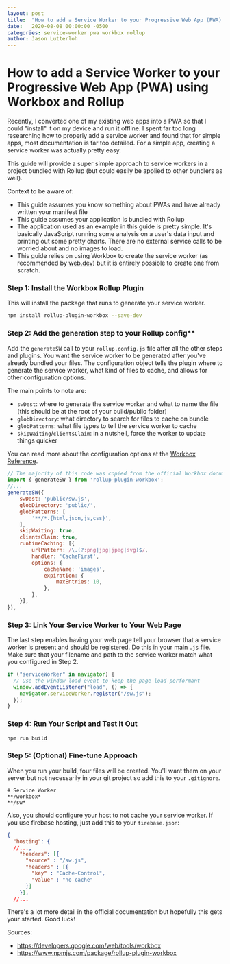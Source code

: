 ```yaml
---
layout: post
title:  "How to add a Service Worker to your Progressive Web App (PWA) using Workbox and Rollup"
date:   2020-08-08 00:00:00 -0500
categories: service-worker pwa workbox rollup
author: Jason Lutterloh
---
```


# How to add a Service Worker to your Progressive Web App (PWA) using Workbox and Rollup

Recently, I converted one of my existing web apps into a PWA so that I could "install" it on my device and run it offline. I spent far too long researching how to properly add a service worker and found that for simple apps, most documentation is far too detailed. For a simple app, creating a service worker was actually pretty easy.

This guide will provide a super simple approach to service workers in a project bundled with Rollup (but could easily be applied to other bundlers as well).

Context to be aware of:

- This guide assumes you know something about PWAs and have already written your manifest file
- This guide assumes your application is bundled with Rollup
- The application used as an example in this guide is pretty simple. It's basically JavaScript running some analysis on a user's data input and printing out some pretty charts. There are no external service calls to be worried about and no images to load.
- This guide relies on using Workbox to create the service worker (as recommended by [web.dev](https://web.dev/service-worker/)) but it is entirely possible to create one from scratch.

### Step 1: Install the Workbox Rollup Plugin

This will install the package that runs to generate your service worker.

```bash
npm install rollup-plugin-workbox --save-dev
```

### Step 2: Add the generation step to your Rollup config\*\*

Add the `generateSW` call to your `rollup.config.js` file after all the other steps and plugins. You want the service worker to be generated after you've already bundled your files.
The configuration object tells the plugin where to generate the service worker, what kind of files to cache, and allows for other configuration options.

The main points to note are:

- `swDest`: where to generate the service worker and what to name the file (this should be at the root of your build/public folder)
- `globDirectory`: what directory to search for files to cache on bundle
- `globPatterns`: what file types to tell the service worker to cache
- `skipWaiting`/`clientsClaim`: in a nutshell, force the worker to update things quicker

You can read more about the configuration options at the [Workbox Reference](https://developers.google.com/web/tools/workbox/reference-docs/latest/module-workbox-build#.generateSW).

```javascript
// The majority of this code was copied from the official Workbox documentation
import { generateSW } from 'rollup-plugin-workbox';
//...
generateSW({
    swDest: 'public/sw.js',
    globDirectory: 'public/',
    globPatterns: [
        '**/*.{html,json,js,css}',
    ],
    skipWaiting: true,
    clientsClaim: true,
    runtimeCaching: [{
        urlPattern: /\.(?:png|jpg|jpeg|svg)$/,
        handler: 'CacheFirst',
        options: {
            cacheName: 'images',
            expiration: {
                maxEntries: 10,
            },
        },
    }],
}),
```

### Step 3: Link Your Service Worker to Your Web Page

The last step enables having your web page tell your browser that a service worker is present and should be registered. Do this in your main `.js` file. Make sure that your filename and path to the service worker match what you configured in Step 2.

```javascript
if ("serviceWorker" in navigator) {
  // Use the window load event to keep the page load performant
  window.addEventListener("load", () => {
    navigator.serviceWorker.register("/sw.js");
  });
}
```

### Step 4: Run Your Script and Test It Out

```bash
npm run build
```

### Step 5: (Optional) Fine-tune Approach

When you run your build, four files will be created. You'll want them on your server but not necessarily in your git project so add this to your `.gitignore`.

```markup
# Service Worker
**/workbox*
**/sw*
```

Also, you should configure your host to not cache your service worker. If you use firebase hosting, just add this to your `firebase.json`:

```json
{
  "hosting": {
  //...,
    "headers": [{
      "source" : "/sw.js",
      "headers" : [{
        "key" : "Cache-Control",
        "value" : "no-cache"
      }]
    }],
  //...
```

There's a lot more detail in the official documentation but hopefully this gets your started. Good luck!

Sources:

- <https://developers.google.com/web/tools/workbox>
- <https://www.npmjs.com/package/rollup-plugin-workbox>
